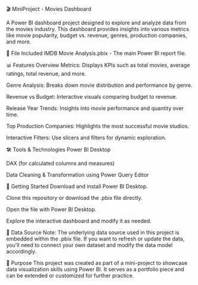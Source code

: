 🎬 MiniProject - Movies Dashboard

A Power BI dashboard project designed to explore and analyze data from the movies industry. This dashboard provides insights into various metrics like movie popularity, budget vs. revenue, genres, production companies, and more.

📁 File Included
IMDB Movie Analysis.pbix - The main Power BI report file.

📊 Features
Overview Metrics: Displays KPIs such as total movies, average ratings, total revenue, and more.

Genre Analysis: Breaks down movie distribution and performance by genre.

Revenue vs Budget: Interactive visuals comparing budget to revenue.

Release Year Trends: Insights into movie performance and quantity over time.

Top Production Companies: Highlights the most successful movie studios.

Interactive Filters: Use slicers and filters for dynamic exploration.

🛠️ Tools & Technologies
Power BI Desktop

DAX (for calculated columns and measures)

Data Cleaning & Transformation using Power Query Editor

📌 Getting Started
Download and install Power BI Desktop.

Clone this repository or download the .pbix file directly.

Open the file with Power BI Desktop.

Explore the interactive dashboard and modify it as needed.

📂 Data Source
Note: The underlying data source used in this project is embedded within the .pbix file. If you want to refresh or update the data, you'll need to connect your own dataset and modify the data model accordingly.

🎯 Purpose
This project was created as part of a mini-project to showcase data visualization skills using Power BI. It serves as a portfolio piece and can be extended or customized for further practice.

